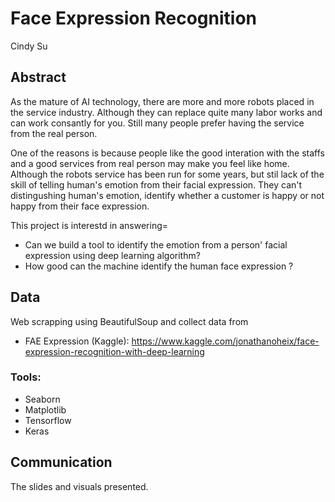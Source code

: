 # Face Expression Recognition
Cindy Su

## Abstract
As the mature of AI technology, there are more and more robots placed in the service industry. Although they can replace quite many labor works and can work consantly for you. 
Still many people prefer having the service from the real person. 

One of the reasons is because people like the good interation with the staffs and a good services from real 
person may make you feel like home. Although the robots service has been run for some years, but stil lack of the skill of telling  human's emotion from their facial expression. They can't distingushing human's emotion, identify whether a customer is happy or not happy from their face expression.


This project is interestd in answering=
- Can we build a tool to identify the emotion from a person' facial expression using deep learning algorithm?
- How good can the machine identify the human face expression ?

## Data
Web scrapping using BeautifulSoup and collect data from 

- FAE Expression (Kaggle): https://www.kaggle.com/jonathanoheix/face-expression-recognition-with-deep-learning
### Tools:

- Seaborn
- Matplotlib
- Tensorflow
- Keras


## Communication
The slides and visuals presented. 
